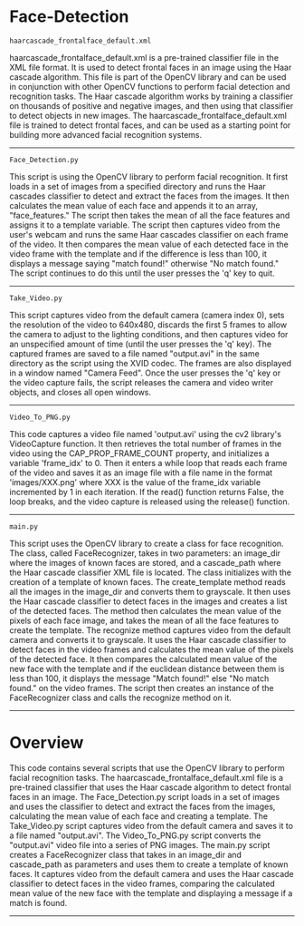 # Face-Detection

``haarcascade_frontalface_default.xml``

haarcascade_frontalface_default.xml is a pre-trained classifier file in the XML file format. It is used to detect frontal faces in an image using the Haar cascade algorithm. This file is part of the OpenCV library and can be used in conjunction with other OpenCV functions to perform facial detection and recognition tasks. The Haar cascade algorithm works by training a classifier on thousands of positive and negative images, and then using that classifier to detect objects in new images. The haarcascade_frontalface_default.xml file is trained to detect frontal faces, and can be used as a starting point for building more advanced facial recognition systems.

-----

``Face_Detection.py``

This script is using the OpenCV library to perform facial recognition. It first loads in a set of images from a specified directory and runs the Haar cascades classifier to detect and extract the faces from the images. It then calculates the mean value of each face and appends it to an array, "face_features." The script then takes the mean of all the face features and assigns it to a template variable. The script then captures video from the user's webcam and runs the same Haar cascades classifier on each frame of the video. It then compares the mean value of each detected face in the video frame with the template and if the difference is less than 100, it displays a message saying "match found!" otherwise "No match found." The script continues to do this until the user presses the 'q' key to quit.

-----

``Take_Video.py``

This script captures video from the default camera (camera index 0), sets the resolution of the video to 640x480, discards the first 5 frames to allow the camera to adjust to the lighting conditions, and then captures video for an unspecified amount of time (until the user presses the 'q' key). The captured frames are saved to a file named "output.avi" in the same directory as the script using the XVID codec. The frames are also displayed in a window named "Camera Feed". Once the user presses the 'q' key or the video capture fails, the script releases the camera and video writer objects, and closes all open windows.

-----

``Video_To_PNG.py``

This code captures a video file named 'output.avi' using the cv2 library's VideoCapture function. It then retrieves the total number of frames in the video using the CAP_PROP_FRAME_COUNT property, and initializes a variable 'frame_idx' to 0. Then it enters a while loop that reads each frame of the video and saves it as an image file with a file name in the format 'images/XXX.png' where XXX is the value of the frame_idx variable incremented by 1 in each iteration. If the read() function returns False, the loop breaks, and the video capture is released using the release() function.

-----

``main.py``

This script uses the OpenCV library to create a class for face recognition. The class, called FaceRecognizer, takes in two parameters: an image_dir where the images of known faces are stored, and a cascade_path where the Haar cascade classifier XML file is located. The class initializes with the creation of a template of known faces. The create_template method reads all the images in the image_dir and converts them to grayscale. It then uses the Haar cascade classifier to detect faces in the images and creates a list of the detected faces. The method then calculates the mean value of the pixels of each face image, and takes the mean of all the face features to create the template. The recognize method captures video from the default camera and converts it to grayscale. It uses the Haar cascade classifier to detect faces in the video frames and calculates the mean value of the pixels of the detected face. It then compares the calculated mean value of the new face with the template and if the euclidean distance between them is less than 100, it displays the message "Match found!" else "No match found." on the video frames. The script then creates an instance of the FaceRecognizer class and calls the recognize method on it.

-----

# Overview

This code contains several scripts that use the OpenCV library to perform facial recognition tasks. The haarcascade_frontalface_default.xml file is a pre-trained classifier that uses the Haar cascade algorithm to detect frontal faces in an image. The Face_Detection.py script loads in a set of images and uses the classifier to detect and extract the faces from the images, calculating the mean value of each face and creating a template. The Take_Video.py script captures video from the default camera and saves it to a file named "output.avi". The Video_To_PNG.py script converts the "output.avi" video file into a series of PNG images. The main.py script creates a FaceRecognizer class that takes in an image_dir and cascade_path as parameters and uses them to create a template of known faces. It captures video from the default camera and uses the Haar cascade classifier to detect faces in the video frames, comparing the calculated mean value of the new face with the template and displaying a message if a match is found.

-----
